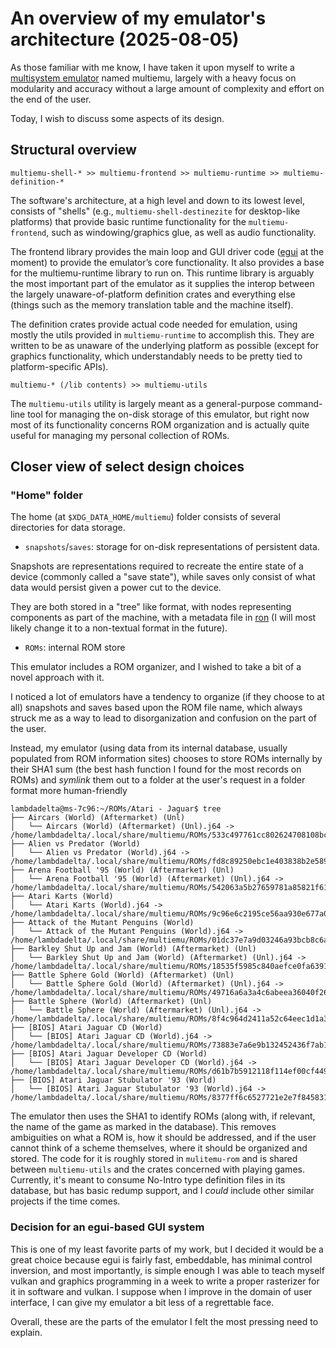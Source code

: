 # An overview of my emulator's architecture (2025-08-05)

As those familiar with me know, I have taken it upon myself to write a [multisystem emulator](https://github.com/kay-lambdadelta/multiemu) named multiemu, largely with a heavy focus on modularity and accuracy without a large amount of complexity and effort on the end of the user.

Today, I wish to discuss some aspects of its design.

## Structural overview

```
multiemu-shell-* >> multiemu-frontend >> multiemu-runtime >> multiemu-definition-*
```

The software's architecture, at a high level and down to its lowest level, consists of "shells" (e.g., `multiemu-shell-destinezite` for desktop-like platforms) that provide basic runtime functionality for the `multiemu-frontend`, such as windowing/graphics glue, as well as audio functionality.

The frontend library provides the main loop and GUI driver code ([egui](https://docs.rs/egui/latest/egui/) at the moment) to provide the emulator’s core functionality. It also provides a base for the multiemu-runtime library to run on. This runtime library is arguably the most important part of the emulator as it supplies the interop between the largely unaware-of-platform definition crates and everything else (things such as the memory translation table and the machine itself).

The definition crates provide actual code needed for emulation, using mostly the utils provided in `multiemu-runtime` to accomplish this. They are written to be as unaware of the underlying platform as possible (except for graphics functionality, which understandably needs to be pretty tied to platform-specific APIs).


```
multiemu-* (/lib contents) >> multiemu-utils
```

The `multiemu-utils` utility is largely meant as a general-purpose command-line tool for managing the on-disk storage of this emulator, but right now most of its functionality concerns ROM organization and is actually quite useful for managing my personal collection of ROMs. 

## Closer view of select design choices

### "Home" folder

The home (at `$XDG_DATA_HOME/multiemu`) folder consists of several directories for data storage.

- `snapshots`/`saves`: storage for on-disk representations of persistent data. 

Snapshots are representations required to recreate the entire state of a device (commonly called a "save state"), while saves only consist of what data would persist given a power cut to the device. 

They are both stored in a "tree" like format, with nodes representing components as part of the machine, with a metadata file in [ron](https://docs.rs/ron/latest/ron/) (I will most likely change it to a non-textual format in the future).

- `ROMs`: internal ROM store

This emulator includes a ROM organizer, and I wished to take a bit of a novel approach with it.

I noticed a lot of emulators have a tendency to organize (if they choose to at all) snapshots and saves based upon the ROM file name, which always struck me as a way to lead to disorganization and confusion on the part of the user.

Instead, my emulator (using data from its internal database, usually populated from ROM information sites) chooses to store ROMs internally by their SHA1 sum (the best hash function I found for the most records on ROMs) and *symlink* them out to a folder at the user's request in a folder format more human-friendly

```
lambdadelta@ms-7c96:~/ROMs/Atari - Jaguar$ tree
├── Aircars (World) (Aftermarket) (Unl)
│   └── Aircars (World) (Aftermarket) (Unl).j64 -> /home/lambdadelta/.local/share/multiemu/ROMs/533c497761cc802624708108bc9ef6e7c4f40296
├── Alien vs Predator (World)
│   └── Alien vs Predator (World).j64 -> /home/lambdadelta/.local/share/multiemu/ROMs/fd8c89250ebc1e403838b2e589d1f69e3fe2fe02
├── Arena Football '95 (World) (Aftermarket) (Unl)
│   └── Arena Football '95 (World) (Aftermarket) (Unl).j64 -> /home/lambdadelta/.local/share/multiemu/ROMs/542063a5b27659781a85821f61e85cd89ea59ab3
├── Atari Karts (World)
│   └── Atari Karts (World).j64 -> /home/lambdadelta/.local/share/multiemu/ROMs/9c96e6c2195ce56aa930e677a041b35bd9b8bc7e
├── Attack of the Mutant Penguins (World)
│   └── Attack of the Mutant Penguins (World).j64 -> /home/lambdadelta/.local/share/multiemu/ROMs/01dc37e7a9d03246a93bcb8c6a3116cb6391ed31
├── Barkley Shut Up and Jam (World) (Aftermarket) (Unl)
│   └── Barkley Shut Up and Jam (World) (Aftermarket) (Unl).j64 -> /home/lambdadelta/.local/share/multiemu/ROMs/18535f5985c840aefce0fa639131cb83a8a647f9
├── Battle Sphere Gold (World) (Aftermarket) (Unl)
│   └── Battle Sphere Gold (World) (Aftermarket) (Unl).j64 -> /home/lambdadelta/.local/share/multiemu/ROMs/49716a6a3a4c6abeea36040f26c4e8cf2a545df7
├── Battle Sphere (World) (Aftermarket) (Unl)
│   └── Battle Sphere (World) (Aftermarket) (Unl).j64 -> /home/lambdadelta/.local/share/multiemu/ROMs/8f4c964d2411a52c64eec1d1a3061f77117bb7a6
├── [BIOS] Atari Jaguar CD (World)
│   └── [BIOS] Atari Jaguar CD (World).j64 -> /home/lambdadelta/.local/share/multiemu/ROMs/73883e7a6e9b132452436f7ab1aeaeb0776428e5
├── [BIOS] Atari Jaguar Developer CD (World)
│   └── [BIOS] Atari Jaguar Developer CD (World).j64 -> /home/lambdadelta/.local/share/multiemu/ROMs/d61b7b5912118f114ef00cf44966a5ef62e455a5
├── [BIOS] Atari Jaguar Stubulator '93 (World)
│   └── [BIOS] Atari Jaguar Stubulator '93 (World).j64 -> /home/lambdadelta/.local/share/multiemu/ROMs/8377ff6c6527721e2e7f8458314d782925ce4590
```

The emulator then uses the SHA1 to identify ROMs (along with, if relevant, the name of the game as marked in the database). This removes ambiguities on what a ROM is, how it should be addressed, and if the user cannot think of a scheme themselves, where it should be organized and stored. The code for it is roughly stored in `mulitemu-rom` and is shared between `multiemu-utils` and the crates concerned with playing games. Currently, it's meant to consume No-Intro type definition files in its database, but has basic redump support, and I *could* include other similar projects if the time comes.

### Decision for an egui-based GUI system

This is one of my least favorite parts of my work, but I decided it would be a great choice because egui is fairly fast, embeddable, has minimal control inversion, and most importantly, is simple enough I was able to teach myself vulkan and graphics programming in a week to write a proper rasterizer for it in software and vulkan. I suppose when I improve in the domain of user interface, I can give my emulator a bit less of a regrettable face.

Overall, these are the parts of the emulator I felt the most pressing need to explain.